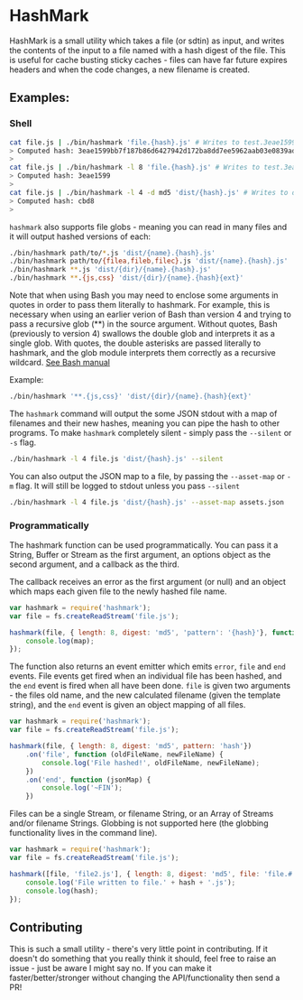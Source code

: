 # HashMark

HashMark is a small utility which takes a file (or sdtin) as input, and writes
the contents of the input to a file named with a hash digest of the file. This
is useful for cache busting sticky caches - files can have far future expires
headers and when the code changes, a new filename is created.

## Examples:

### Shell

```bash
cat file.js | ./bin/hashmark 'file.{hash}.js' # Writes to test.3eae1599bb7f187b86d6427942d172ba8dd7ee5962aab03e0839ad9d59c37eb0.js
> Computed hash: 3eae1599bb7f187b86d6427942d172ba8dd7ee5962aab03e0839ad9d59c37eb0
>
cat file.js | ./bin/hashmark -l 8 'file.{hash}.js' # Writes to test.3eae1599.js
> Computed hash: 3eae1599
>
cat file.js | ./bin/hashmark -l 4 -d md5 'dist/{hash}.js' # Writes to dist/cbd8.js
> Computed hash: cbd8
>
```
`hashmark` also supports file globs - meaning you can read in many files and it
will output hashed versions of each:

```bash
./bin/hashmark path/to/*.js 'dist/{name}.{hash}.js'
./bin/hashmark path/to/{filea,fileb,filec}.js 'dist/{name}.{hash}.js'
./bin/hashmark **.js 'dist/{dir}/{name}.{hash}.js'
./bin/hashmark **.{js,css} 'dist/{dir}/{name}.{hash}{ext}'
```

Note that when using Bash you may need to enclose some arguments in quotes in order to pass them literally to hashmark. For example, this is necessary when using an earlier verion of Bash than version 4 and trying to pass a recursive glob (**) in the source argument. Without quotes, Bash (previously to version 4) swallows the double glob and interprets it as a single glob. With quotes, the double asterisks are passed literally to hashmark, and the glob module interprets them correctly as a recursive wildcard. [See Bash manual](https://www.gnu.org/software/bash/manual/bash.html#Single-Quotes)

Example:

```bash
./bin/hashmark '**.{js,css}' 'dist/{dir}/{name}.{hash}{ext}'
```

The `hashmark` command will output the some JSON stdout with a map of filenames
and their new hashes, meaning you can pipe the hash to other programs. To make
`hashmark` completely silent - simply pass the `--silent` or `-s` flag.

```bash
./bin/hashmark -l 4 file.js 'dist/{hash}.js' --silent
```

You can also output the JSON map to a file, by passing the `--asset-map` or `-m`
flag. It will still be logged to stdout unless you pass `--silent`

```bash
./bin/hashmark -l 4 file.js 'dist/{hash}.js' --asset-map assets.json
```

### Programmatically

The hashmark function can be used programmatically. You can pass it a String,
Buffer or Stream as the first argument, an options object as the second
argument, and a callback as the third.

The callback receives an error as the first argument (or null) and an object
which maps each given file to the newly hashed file name.

```js
var hashmark = require('hashmark');
var file = fs.createReadStream('file.js');

hashmark(file, { length: 8, digest: 'md5', 'pattern': '{hash}'}, function (err, map) {
    console.log(map);
});
```

The function also returns an event emitter which emits `error`, `file` and `end`
events. File events get fired when an individual file has been hashed, and the
`end` event is fired when all have been done. `file` is given two arguments -
the files old name, and the new calculated filename (given the template string),
and the `end` event is given an object mapping of all files.

```js
var hashmark = require('hashmark');
var file = fs.createReadStream('file.js');

hashmark(file, { length: 8, digest: 'md5', pattern: 'hash'})
    .on('file', function (oldFileName, newFileName) {
        console.log('File hashed!', oldFileName, newFileName);
    })
    .on('end', function (jsonMap) {
        console.log('~FIN');
    })
```

Files can be a single Stream, or filename String, or an Array of Streams and/or
filename Strings. Globbing is not supported here (the globbing functionality
lives in the command line).

```js
var hashmark = require('hashmark');
var file = fs.createReadStream('file.js');

hashmark([file, 'file2.js'], { length: 8, digest: 'md5', file: 'file.#.js'}, function (err, hash) {
    console.log('File written to file.' + hash + '.js');
    console.log(hash);
});
```

## Contributing

This is such a small utility - there's very little point in contributing. If it
doesn't do something that you really think it should, feel free to raise an
issue - just be aware I might say no. If you can make it faster/better/stronger
without changing the API/functionality then send a PR!
